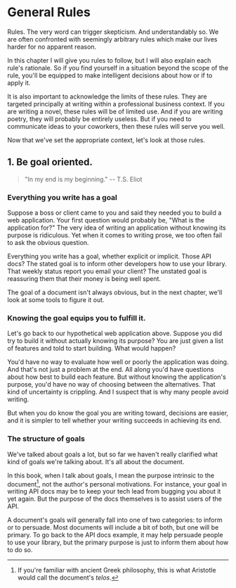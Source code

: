 # General Rules

Rules.
The very word can trigger skepticism.
And understandably so.
We are often confronted with seemingly arbitrary rules
which make our lives harder for no apparent reason.

In this chapter I will give you rules to follow,
but I will also explain each rule's rationale.
So if you find yourself in a situation beyond the scope of the rule,
you'll be equipped to make intelligent decisions about how or if to apply it.

It is also important to acknowledge the limits of these rules.
They are targeted principally at writing within a professional business context.
If you are writing a novel,
these rules will be of limited use.
And if you are writing poetry,
they will probably be entirely useless.
But if you need to communicate ideas to your coworkers,
then these rules will serve you well.

Now that we've set the appropriate context, let's look at those rules.

## 1. Be goal oriented.

> "In my end is my beginning."
> -- T.S. Eliot

### Everything you write has a goal

Suppose a boss or client came to you and said they needed you to build a web application.
Your first question would probably be,
"What is the application for?"
The very idea of writing an application without knowing its purpose is ridiculous.
Yet when it comes to writing prose,
we too often fail to ask the obvious question.

Everything you write has a goal,
whether explicit or implicit.
Those API docs?
The stated goal is to inform other developers how to use your library.
That weekly status report you email your client?
The unstated goal is reassuring them that their money is being well spent.

The goal of a document isn't always obvious,
but in the next chapter, we'll look at some tools to figure it out.

### Knowing the goal equips you to fulfill it.

Let's go back to our hypothetical web application above.
Suppose you did try to build it without actually knowing its purpose?
You are just given a list of features and told to start building.
What would happen?

You'd have no way to evaluate how well or poorly the application was doing.
And that's not just a problem at the end.
All along you'd have questions about how best to build each feature.
But without knowing the application's purpose,
you'd have no way of choosing between the alternatives.
That kind of uncertainty is crippling.
And I suspect that is why many people avoid writing.

But when you do know the goal you are writing toward,
decisions are easier,
and it is simpler to tell whether your writing succeeds in achieving its end.

### The structure of goals

We've talked about goals a lot,
but so far we haven't really clarified what kind of goals we're talking about.
It's all about the document.

In this book,
when I talk about goals,
I mean the purpose intrinsic to the document[^telos],
not the author's personal motivations.
For instance,
your goal in writing API docs may be to keep your tech lead from bugging you about it yet again.
But the purpose of the docs themselves is to assist users of the API.

A document's goals will generally fall into one of two categories:
to inform or to persuade.
Most documents will include a bit of both,
but one will be primary.
To go back to the API docs example,
it may help persuade people to use your library,
but the primary purpose is just to inform them about how to do so.

[^telos]: If you're familiar with ancient Greek philosophy,
this is what Aristotle would call the document's _telos_.